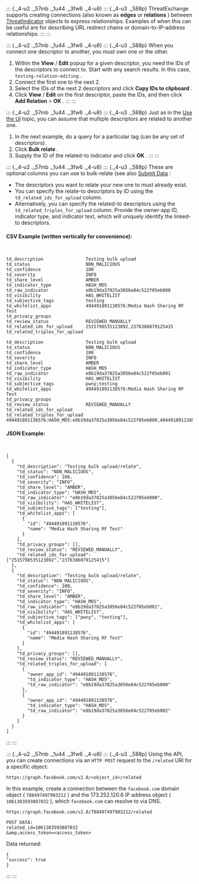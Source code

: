 <div>

<div>

::: {._4-u2 ._57mb ._1u44 ._3fw6 ._4-u8}
::: {._4-u3 ._588p}
ThreatExchange supports creating connections (also known as **edges** or
**relations** ) between
[ThreatIndicator](/docs/threat-exchange/reference/apis/threat-indicator)
objects to express relationships. Examples of when this can be useful
are for describing URL redirect chains or domain-to-IP-address
relationships.
:::
:::

::: {._4-u2 ._57mb ._1u44 ._3fw6 ._4-u8}
::: {._4-u3 ._588p}
When you connect one descriptor to another, you must own one or the
other.

1.  Within the **View** / **Edit** popup for a given descriptor, you
    need the IDs of the descriptors to connect to. Start with any search
    results. In this case, ` testing-relation-editing ` .
2.  Connect the first one to the next 2.
3.  Select the IDs of the next 2 descriptors and click **Copy IDs to
    clipboard** .
4.  Click **View** / **Edit** on the first descriptor, paste the IDs,
    and then click **Add Relation** \> **OK** .
:::
:::

::: {._4-u2 ._57mb ._1u44 ._3fw6 ._4-u8}
::: {._4-u3 ._588p}
Just as in the [Use the UI](#using-ui) topic, you can assume that
multiple descriptors are related to another one.

1.  In the next example, do a query for a particular tag (can be any set
    of descriptors).
2.  Click **Bulk relate** .
3.  Supply the ID of the related-to indicator and click **OK** .
:::
:::

::: {._4-u2 ._57mb ._1u44 ._3fw6 ._4-u8}
::: {._4-u3 ._588p}
These are optional columns you can use to bulk-relate (see also [Submit
Data](/docs/threat-exchange/reference/submitting) :

-   The descriptors you want to relate your new one to must already
    exist.
-   You can specify the relate-to descriptors by ID using the
    ` td_related_ids_for_upload ` column.
-   Alternatively, you can specify the related-to descriptors using the
    ` td_related_triples_for_upload ` column. Provide the owner-app ID,
    indicator type, and indicator text, which will uniquely identify the
    linked-to descriptors.

#### CSV Example (written vertically for convenience):

` `

    td_description                Testing bulk upload
    td_status                     NON_MALICIOUS
    td_confidence                 100
    td_severity                   INFO
    td_share_level                AMBER
    td_indicator_type             HASH_MD5
    td_raw_indicator              e8b19da37825a3056e84c522f05eb000
    td_visibility                 HAS_WHITELIST
    td_subjective_tags            testing
    td_whitelist_apps             494491891138576:Media Hash Sharing RF Test
    td_privacy_groups             
    td_review_status              REVIEWED_MANUALLY
    td_related_ids_for_upload     2515798535123892,2376386079125415
    td_related_triples_for_upload 

    td_description                Testing bulk upload
    td_status                     NON_MALICIOUS
    td_confidence                 100
    td_severity                   INFO
    td_share_level                AMBER
    td_indicator_type             HASH_MD5
    td_raw_indicator              e8b19da37825a3056e84c522f05eb001
    td_visibility                 HAS_WHITELIST
    td_subjective_tags            pwny;testing
    td_whitelist_apps             494491891138576:Media Hash Sharing RF Test
    td_privacy_groups             
    td_review_status              REVIEWED_MANUALLY
    td_related_ids_for_upload     
    td_related_triples_for_upload 494491891138576:HASH_MD5:e8b19da37825a3056e84c522f05eb000,494491891138576:HASH_MD5:e8b19da37825a3056e84c522f05eb002

#### JSON Example:

` `

    [
      {
        "td_description": "Testing bulk upload/relate",
        "td_status": "NON_MALICIOUS",
        "td_confidence": 100,
        "td_severity": "INFO",
        "td_share_level": "AMBER",
        "td_indicator_type": "HASH_MD5",
        "td_raw_indicator": "e8b19da37825a3056e84c522f05eb000",
        "td_visibility": "HAS_WHITELIST",
        "td_subjective_tags": ["testing"],
        "td_whitelist_apps": [
          {
            "id": "494491891138576",
            "name": "Media Hash Sharing RF Test"
          }
        ],
        "td_privacy_groups": [],
        "td_review_status": "REVIEWED_MANUALLY",
        "td_related_ids_for_upload": ["2515798535123892","2376386079125415"]
      },
      {
        "td_description": "Testing bulk upload/relate",
        "td_status": "NON_MALICIOUS",
        "td_confidence": 100,
        "td_severity": "INFO",
        "td_share_level": "AMBER",
        "td_indicator_type": "HASH_MD5",
        "td_raw_indicator": "e8b19da37825a3056e84c522f05eb001",
        "td_visibility": "HAS_WHITELIST",
        "td_subjective_tags": ["pwny", "testing"],
        "td_whitelist_apps": [
          {
            "id": "494491891138576",
            "name": "Media Hash Sharing RF Test"
          }
        ],
        "td_privacy_groups": [],
        "td_review_status": "REVIEWED_MANUALLY",
        "td_related_triples_for_upload": [
          {
            "owner_app_id": "494491891138576",
            "td_indicator_type": "HASH_MD5",
            "td_raw_indicator": "e8b19da37825a3056e84c522f05eb000"
          },
          {
            "owner_app_id": "494491891138576",
            "td_indicator_type": "HASH_MD5",
            "td_raw_indicator": "e8b19da37825a3056e84c522f05eb002"
          }
        ]
      }
    ]
          
:::
:::

::: {._4-u2 ._57mb ._1u44 ._3fw6 ._4-u8}
::: {._4-u3 ._588p}
Using the API, you can create connections via an ` HTTP POST ` request
to the ` /related ` URI for a specific object:

``` {._5s-8 .prettyprint .lang-code}
https://graph.facebook.com/v2.8/<object_id>/related
```

In this example, create a connection between the ` facebook.com ` domain
object ( ` 788497497903212 ` ) and the 173.252.120.6 IP address object (
` 1061383593887032 ` ), which ` facebook.com ` can resolve to via DNS.

``` {._5s-8 .prettyprint .lang-code}
https://graph.facebook.com/v2.8/788497497903212/related

POST DATA:
related_id=1061383593887032
&amp;access_token=<access_token>
```

Data returned:

``` {._5s-8 .prettyprint .lang-code}
{
"success": true
}
```
:::
:::

</div>

</div>
